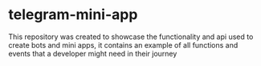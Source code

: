 # telegram-mini-app
This repository was created to showcase the functionality and api used to create bots and mini apps, it contains an example of all functions and events that a developer might need in their journey
